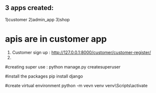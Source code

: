 3 apps created:
----------------
1)customer
2)admin_app
3)shop

# apis are in customer app
1) Customer sign up : http://127.0.0.1:8000/customer/customer-register/
2)

#creating super use : python manage.py createsuperuser

#install the packages
pip install django

#create virtual environment
python -m vevn venv
venv\Scripts\activate
